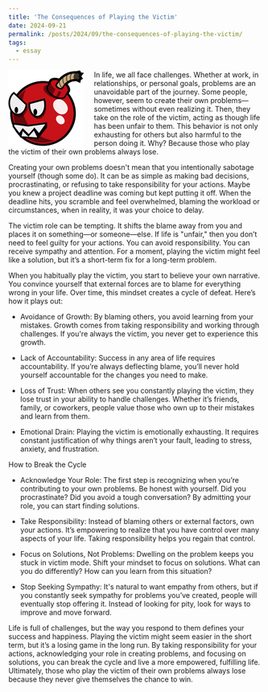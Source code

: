```yaml
---
title: 'The Consequences of Playing the Victim'
date: 2024-09-21
permalink: /posts/2024/09/the-consequences-of-playing-the-victim/
tags:
  - essay
---
```


<img width="150" alt="four leaf clover" src="/images/posts/your-greatest-enemy-is-within.png" style="float: left; margin-right: 20px;" /> In life, we all face challenges. Whether at work, in relationships, or personal goals, problems are an unavoidable part of the journey. Some people, however, seem to create their own problems—sometimes without even realizing it. Then, they take on the role of the victim, acting as though life has been unfair to them. This behavior is not only exhausting for others but also harmful to the person doing it. Why? Because those who play the victim of their own problems always lose.

Creating your own problems doesn't mean that you intentionally sabotage yourself (though some do). It can be as simple as making bad decisions, procrastinating, or refusing to take responsibility for your actions. Maybe you knew a project deadline was coming but kept putting it off. When the deadline hits, you scramble and feel overwhelmed, blaming the workload or circumstances, when in reality, it was your choice to delay.

The victim role can be tempting. It shifts the blame away from you and places it on something—or someone—else. If life is "unfair," then you don’t need to feel guilty for your actions. You can avoid responsibility. You can receive sympathy and attention. For a moment, playing the victim might feel like a solution, but it’s a short-term fix for a long-term problem.

When you habitually play the victim, you start to believe your own narrative. You convince yourself that external forces are to blame for everything wrong in your life. Over time, this mindset creates a cycle of defeat. Here’s how it plays out:

* Avoidance of Growth: By blaming others, you avoid learning from your mistakes. Growth comes from taking responsibility and working through challenges. If you're always the victim, you never get to experience this growth.

* Lack of Accountability: Success in any area of life requires accountability. If you’re always deflecting blame, you’ll never hold yourself accountable for the changes you need to make.

* Loss of Trust: When others see you constantly playing the victim, they lose trust in your ability to handle challenges. Whether it’s friends, family, or coworkers, people value those who own up to their mistakes and learn from them.

* Emotional Drain: Playing the victim is emotionally exhausting. It requires constant justification of why things aren’t your fault, leading to stress, anxiety, and frustration.

How to Break the Cycle

* Acknowledge Your Role: The first step is recognizing when you’re contributing to your own problems. Be honest with yourself. Did you procrastinate? Did you avoid a tough conversation? By admitting your role, you can start finding solutions.

* Take Responsibility: Instead of blaming others or external factors, own your actions. It’s empowering to realize that you have control over many aspects of your life. Taking responsibility helps you regain that control.

* Focus on Solutions, Not Problems: Dwelling on the problem keeps you stuck in victim mode. Shift your mindset to focus on solutions. What can you do differently? How can you learn from this situation?

* Stop Seeking Sympathy: It's natural to want empathy from others, but if you constantly seek sympathy for problems you’ve created, people will eventually stop offering it. Instead of looking for pity, look for ways to improve and move forward.

Life is full of challenges, but the way you respond to them defines your success and happiness. Playing the victim might seem easier in the short term, but it’s a losing game in the long run. By taking responsibility for your actions, acknowledging your role in creating problems, and focusing on solutions, you can break the cycle and live a more empowered, fulfilling life. Ultimately, those who play the victim of their own problems always lose because they never give themselves the chance to win.
